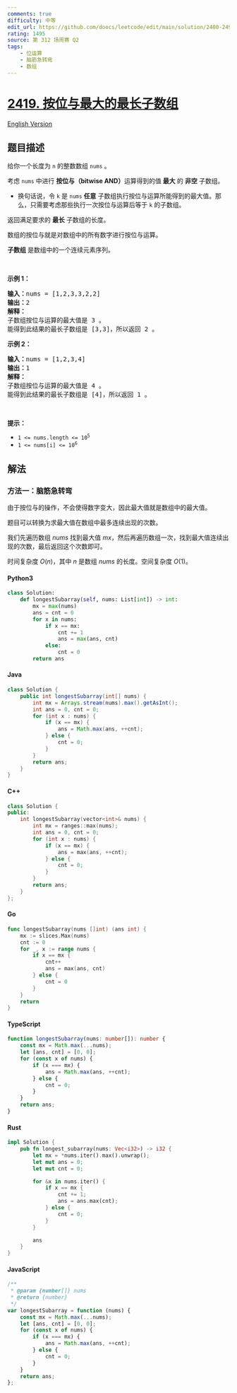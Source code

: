 ```yaml
---
comments: true
difficulty: 中等
edit_url: https://github.com/doocs/leetcode/edit/main/solution/2400-2499/2419.Longest%20Subarray%20With%20Maximum%20Bitwise%20AND/README.md
rating: 1495
source: 第 312 场周赛 Q2
tags:
    - 位运算
    - 脑筋急转弯
    - 数组
---
```


<!-- problem:start -->

# [2419. 按位与最大的最长子数组](https://leetcode.cn/problems/longest-subarray-with-maximum-bitwise-and)

[English Version](/solution/2400-2499/2419.Longest%20Subarray%20With%20Maximum%20Bitwise%20AND/README_EN.md)

## 题目描述

<!-- description:start -->

<p>给你一个长度为 <code>n</code> 的整数数组 <code>nums</code> 。</p>

<p>考虑 <code>nums</code> 中进行 <strong>按位与（bitwise AND）</strong>运算得到的值 <strong>最大</strong> 的 <strong>非空</strong> 子数组。</p>

<ul>
	<li>换句话说，令 <code>k</code> 是 <code>nums</code> <strong>任意</strong> 子数组执行按位与运算所能得到的最大值。那么，只需要考虑那些执行一次按位与运算后等于 <code>k</code> 的子数组。</li>
</ul>

<p>返回满足要求的 <strong>最长</strong> 子数组的长度。</p>

<p>数组的按位与就是对数组中的所有数字进行按位与运算。</p>

<p><strong>子数组</strong> 是数组中的一个连续元素序列。</p>

<p>&nbsp;</p>

<p><strong>示例 1：</strong></p>

<pre>
<strong>输入：</strong>nums = [1,2,3,3,2,2]
<strong>输出：</strong>2
<strong>解释：</strong>
子数组按位与运算的最大值是 3 。
能得到此结果的最长子数组是 [3,3]，所以返回 2 。
</pre>

<p><strong>示例 2：</strong></p>

<pre>
<strong>输入：</strong>nums = [1,2,3,4]
<strong>输出：</strong>1
<strong>解释：</strong>
子数组按位与运算的最大值是 4 。
能得到此结果的最长子数组是 [4]，所以返回 1 。
</pre>

<p>&nbsp;</p>

<p><strong>提示：</strong></p>

<ul>
	<li><code>1 &lt;= nums.length &lt;= 10<sup>5</sup></code></li>
	<li><code>1 &lt;= nums[i] &lt;= 10<sup>6</sup></code></li>
</ul>

<!-- description:end -->

## 解法

<!-- solution:start -->

### 方法一：脑筋急转弯

由于按位与的操作，不会使得数字变大，因此最大值就是数组中的最大值。

题目可以转换为求最大值在数组中最多连续出现的次数。

我们先遍历数组 $\textit{nums}$ 找到最大值 $\textit{mx}$，然后再遍历数组一次，找到最大值连续出现的次数，最后返回这个次数即可。

时间复杂度 $O(n)$，其中 $n$ 是数组 $\textit{nums}$ 的长度。空间复杂度 $O(1)$。

<!-- tabs:start -->

#### Python3

```python
class Solution:
    def longestSubarray(self, nums: List[int]) -> int:
        mx = max(nums)
        ans = cnt = 0
        for x in nums:
            if x == mx:
                cnt += 1
                ans = max(ans, cnt)
            else:
                cnt = 0
        return ans
```

#### Java

```java
class Solution {
    public int longestSubarray(int[] nums) {
        int mx = Arrays.stream(nums).max().getAsInt();
        int ans = 0, cnt = 0;
        for (int x : nums) {
            if (x == mx) {
                ans = Math.max(ans, ++cnt);
            } else {
                cnt = 0;
            }
        }
        return ans;
    }
}
```

#### C++

```cpp
class Solution {
public:
    int longestSubarray(vector<int>& nums) {
        int mx = ranges::max(nums);
        int ans = 0, cnt = 0;
        for (int x : nums) {
            if (x == mx) {
                ans = max(ans, ++cnt);
            } else {
                cnt = 0;
            }
        }
        return ans;
    }
};
```

#### Go

```go
func longestSubarray(nums []int) (ans int) {
	mx := slices.Max(nums)
	cnt := 0
	for _, x := range nums {
		if x == mx {
			cnt++
			ans = max(ans, cnt)
		} else {
			cnt = 0
		}
	}
	return
}
```

#### TypeScript

```ts
function longestSubarray(nums: number[]): number {
    const mx = Math.max(...nums);
    let [ans, cnt] = [0, 0];
    for (const x of nums) {
        if (x === mx) {
            ans = Math.max(ans, ++cnt);
        } else {
            cnt = 0;
        }
    }
    return ans;
}
```

#### Rust

```rust
impl Solution {
    pub fn longest_subarray(nums: Vec<i32>) -> i32 {
        let mx = *nums.iter().max().unwrap();
        let mut ans = 0;
        let mut cnt = 0;

        for &x in nums.iter() {
            if x == mx {
                cnt += 1;
                ans = ans.max(cnt);
            } else {
                cnt = 0;
            }
        }

        ans
    }
}
```

#### JavaScript

```js
/**
 * @param {number[]} nums
 * @return {number}
 */
var longestSubarray = function (nums) {
    const mx = Math.max(...nums);
    let [ans, cnt] = [0, 0];
    for (const x of nums) {
        if (x === mx) {
            ans = Math.max(ans, ++cnt);
        } else {
            cnt = 0;
        }
    }
    return ans;
};
```

<!-- tabs:end -->

<!-- solution:end -->

<!-- problem:end -->

